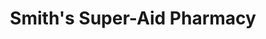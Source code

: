 ---
title: "Smith's Super-Aid Pharmacy"
url: /rich-creek/smiths-super-aid-pharmacy/
shop: chemist
---